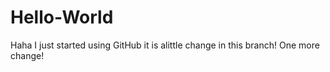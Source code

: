 # Hello-World
Haha I just started using GitHub
it is alittle change in this branch!
One more change!

